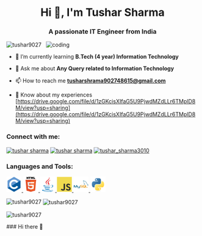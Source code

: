 <h1 align="center">Hi 👋, I'm Tushar Sharma</h1>
<h3 align="center">A passionate IT Engineer from India</h3>
<img align="right" alt="coding" width="400" src="https://www.google.com/url?sa=i&url=https%3A%2F%2Fmakeagif.com%2Fgif%2Fcode-fi-lofi-beats-to-coderelax-to-FvBVst&psig=AOvVaw3NaJfUh8VhIAmI1Nv6pMBI&ust=1691306351239000&source=images&cd=vfe&opi=89978449&ved=0CBEQjRxqFwoTCOCIlqT9xIADFQAAAAAdAAAAABAN">
<p align="left"> <img src="https://komarev.com/ghpvc/?username=tushar9027&label=Profile%20views&color=0e75b6&style=flat" alt="tushar9027" /> </p>

- 🌱 I’m currently learning **B.Tech (4 year) Information Technology**

- 💬 Ask me about **Any Query related to Information Technology**

- 📫 How to reach me **tusharshrama902748615@gmail.com**

- 📄 Know about my experiences [https://drive.google.com/file/d/1zGKcisXIfaG5U9PjwdMZdLLr6TMplD8M/view?usp=sharing](https://drive.google.com/file/d/1zGKcisXIfaG5U9PjwdMZdLLr6TMplD8M/view?usp=sharing)

<h3 align="left">Connect with me:</h3>
<p align="left">
<a href="https://linkedin.com/in/tushar sharma" target="blank"><img align="center" src="https://raw.githubusercontent.com/rahuldkjain/github-profile-readme-generator/master/src/images/icons/Social/linked-in-alt.svg" alt="tushar sharma" height="30" width="40" /></a>
<a href="https://fb.com/tushar sharma" target="blank"><img align="center" src="https://raw.githubusercontent.com/rahuldkjain/github-profile-readme-generator/master/src/images/icons/Social/facebook.svg" alt="tushar sharma" height="30" width="40" /></a>
<a href="https://instagram.com/tushar_sharma3010" target="blank"><img align="center" src="https://raw.githubusercontent.com/rahuldkjain/github-profile-readme-generator/master/src/images/icons/Social/instagram.svg" alt="tushar_sharma3010" height="30" width="40" /></a>
</p>

<h3 align="left">Languages and Tools:</h3>
<p align="left"> <a href="https://www.cprogramming.com/" target="_blank" rel="noreferrer"> <img src="https://raw.githubusercontent.com/devicons/devicon/master/icons/c/c-original.svg" alt="c" width="40" height="40"/> </a> <a href="https://www.w3.org/html/" target="_blank" rel="noreferrer"> <img src="https://raw.githubusercontent.com/devicons/devicon/master/icons/html5/html5-original-wordmark.svg" alt="html5" width="40" height="40"/> </a> <a href="https://www.java.com" target="_blank" rel="noreferrer"> <img src="https://raw.githubusercontent.com/devicons/devicon/master/icons/java/java-original.svg" alt="java" width="40" height="40"/> </a> <a href="https://developer.mozilla.org/en-US/docs/Web/JavaScript" target="_blank" rel="noreferrer"> <img src="https://raw.githubusercontent.com/devicons/devicon/master/icons/javascript/javascript-original.svg" alt="javascript" width="40" height="40"/> </a> <a href="https://www.mysql.com/" target="_blank" rel="noreferrer"> <img src="https://raw.githubusercontent.com/devicons/devicon/master/icons/mysql/mysql-original-wordmark.svg" alt="mysql" width="40" height="40"/> </a> <a href="https://www.python.org" target="_blank" rel="noreferrer"> <img src="https://raw.githubusercontent.com/devicons/devicon/master/icons/python/python-original.svg" alt="python" width="40" height="40"/> </a> </p>

<p><img align="left" src="https://github-readme-stats.vercel.app/api/top-langs?username=tushar9027&show_icons=true&locale=en&layout=compact" alt="tushar9027" /></p>

<p>&nbsp;<img align="center" src="https://github-readme-stats.vercel.app/api?username=tushar9027&show_icons=true&locale=en" alt="tushar9027" /></p>

<p><img align="center" src="https://github-readme-streak-stats.herokuapp.com/?user=tushar9027&" alt="tushar9027" /></p>
### Hi there 👋

<!--
**Tushar9027/Tushar9027** is a ✨ _special_ ✨ repository because its `README.md` (this file) appears on your GitHub profile.

Here are some ideas to get you started:

- 🔭 I’m currently working on ...
- 🌱 I’m currently learning ...
- 👯 I’m looking to collaborate on ...
- 🤔 I’m looking for help with ...
- 💬 Ask me about ...
- 📫 How to reach me: ...
- 😄 Pronouns: ...
- ⚡ Fun fact: ...
-->
